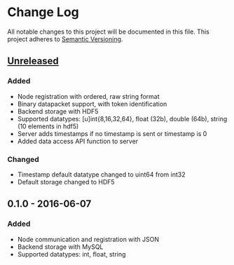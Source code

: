 # Change Log
All notable changes to this project will be documented in this file.
This project adheres to [Semantic Versioning](http://semver.org/).

## [Unreleased]
### Added
- Node registration with ordered, raw string format
- Binary datapacket support, with token identification
- Backend storage with HDF5
- Supported datatypes: [u]int{8,16,32,64}, float (32b), double (64b), string (10 elements in hdf5)
- Server adds timestamps if no timestamp is sent or timestamp is 0
- Added data access API function to server

### Changed
- Timestamp default datatype changed to uint64 from int32
- Default storage changed to HDF5

## 0.1.0 - 2016-06-07
### Added
- Node communication and registration with JSON
- Backend storage with MySQL
- Supported datatypes: int, float, string

[Unreleased]: https://github.com/OrthogonalSystems/Origin/compare/v0.1...HEAD
